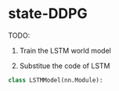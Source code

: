 # state-DDPG


TODO:

1. Train the LSTM world model


2. Substitue the code of LSTM

```python
class LSTMModel(nn.Module):
```
